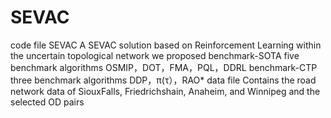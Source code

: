 # SEVAC

code file 
SEVAC  A SEVAC solution based on Reinforcement Learning within the uncertain topological network we proposed
benchmark-SOTA   five benchmark algorithms OSMIP，DOT，FMA，PQL，DDRL
benchmark-CTP    three benchmark algorithms DDP，π(τ），RAO*
data file
Contains the road network data of SiouxFalls, Friedrichshain, Anaheim, and Winnipeg and the selected OD pairs
